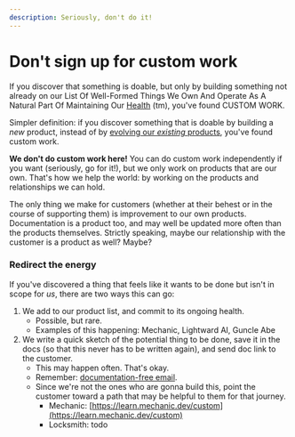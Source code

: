```yaml
---
description: Seriously, don't do it!
---
```


# Don't sign up for custom work

If you discover that something is doable, but only by building something not already on our List Of Well-Formed Things We Own And Operate As A Natural Part Of Maintaining Our [Health](../../priorities.md) (tm), you've found CUSTOM WORK.

Simpler definition: if you discover something that is doable by building a _new_ product, instead of by [evolving our _existing_ products](../3-save/3a-record.md), you've found custom work.

**We don't do custom work here!** You can do custom work independently if you want (seriously, go for it!), but we only work on products that are our own. That's how we help the world: by working on the products and relationships we can hold.

The only thing we make for customers (whether at their behest or in the course of supporting them) is improvement to our own products. Documentation is a product too, and may well be updated more often than the products themselves. Strictly speaking, maybe our relationship with the customer is a product as well? Maybe?

### Redirect the energy

If you've discovered a thing that feels like it wants to be done but isn't in scope for _us_, there are two ways this can go:

1. We add to our product list, and commit to its ongoing health.
   * Possible, but rare.
   * Examples of this happening: Mechanic, Lightward AI, Guncle Abe
2. We write a quick sketch of the potential thing to be done, save it in the docs (so that this never has to be written again), and send doc link to the customer.
   * This may happen often. That's okay.
   * Remember: [documentation-free email](../3-save/3b-push.md).
   * Since we're not the ones who are gonna build this, point the customer toward a path that may be helpful to them for that journey.
     * Mechanic: [https://learn.mechanic.dev/custom](https://learn.mechanic.dev/custom)
     * Locksmith: todo
